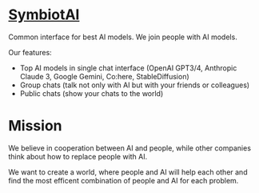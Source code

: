 # [SymbiotAI](https://symbiotai.com/)

Common interface for best AI models. We join people with AI models.

Our features:

- Top AI models in single chat interface (OpenAI GPT3/4, Anthropic Claude 3, Google Gemini, Co:here, StableDiffusion)
- Group chats (talk not only with AI but with your friends or colleagues)
- Public chats (show your chats to the world)

# Mission

We believe in cooperation between AI and people, while other companies think about how to replace people with AI.

We want to create a world, where people and AI will help each other and find the most efficent combination of people and AI for each problem.
